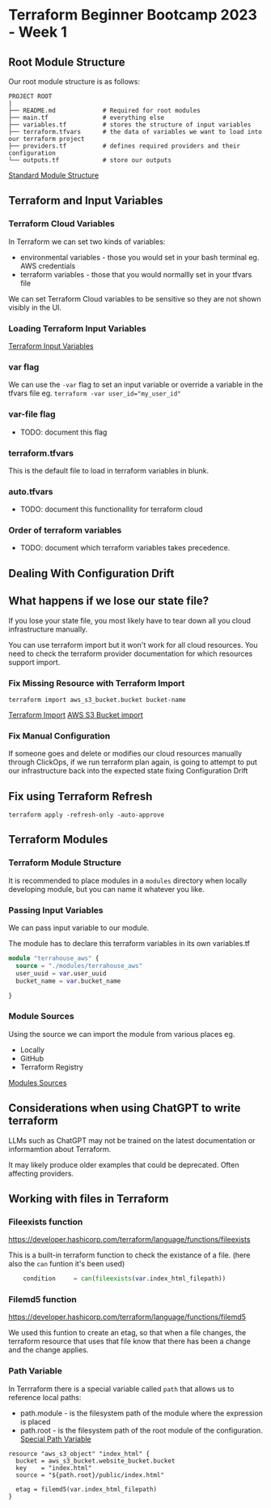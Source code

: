 # Terraform Beginner Bootcamp 2023 - Week 1



## Root Module Structure

Our root module structure is as follows:

```
PROJECT ROOT
|
├── README.md             # Required for root modules
├── main.tf               # everything else
├── variables.tf          # stores the structure of input variables
├── terraform.tfvars      # the data of variables we want to load into our terraform project
├── providers.tf          # defines required providers and their configuration
└── outputs.tf            # store our outputs
```

[Standard Module Structure](https://developer.hashicorp.com/terraform/language/modules/develop/structure)

## Terraform and Input Variables

### Terraform Cloud Variables

In Terraform we can set two kinds of variables:
- environmental variables - those you would set in your bash terminal eg. AWS credentials
- terraform variables  - those that you would normallly set in your tfvars file

We can set Terraform Cloud variables to be sensitive so they are not shown visibly in the UI.


### Loading Terraform Input Variables

[Terraform Input Variables](https://developer.hashicorp.com/terraform/language/values/variables)

### var flag
We can use the `-var` flag to set an input variable or override a variable in the tfvars file eg. `terraform -var user_id="my_user_id"`

### var-file flag

- TODO: document this flag

### terraform.tfvars

This is the default file to load in terraform variables in blunk.

### auto.tfvars

- TODO: document this functionallity for terraform cloud

### Order of terraform variables

- TODO: document which terraform variables takes precedence. 


## Dealing With Configuration Drift

## What happens if we lose our state file?

If you lose your state file, you most likely have to tear down all you cloud infrastructure manually.

You can use terraform import but it won't work for all cloud resources. You need to check the terraform provider documentation for which resources support import.


### Fix Missing Resource with Terraform Import

`terraform import aws_s3_bucket.bucket bucket-name`

[Terraform Import](https://developer.hashicorp.com/terraform/cli/import)
[AWS S3 Bucket import](https://developer.hashicorp.com/terraform/cli/import)

### Fix Manual Configuration

If someone goes and delete or modifies our cloud resources manually through ClickOps, if we run terraform plan again, is going to attempt to put our infrastructure back into the expected state fixing Configuration Drift 

## Fix using Terraform Refresh

```
terraform apply -refresh-only -auto-approve
```

## Terraform Modules

### Terraform Module Structure

It is recommended to place modules in a `modules` directory when locally developing module, but you can name it whatever you like. 

### Passing Input Variables

We can pass input variable to our module.

The module has to declare this terraform variables in its own variables.tf

```tf
module "terrahouse_aws" {
  source = "./modules/terrahouse_aws"
  user_uuid = var.user_uuid
  bucket_name = var.bucket_name

}
```

### Module Sources

Using the source we can import the module from various places eg. 
- Locally
- GitHub
- Terraform Registry


[Modules Sources](https://developer.hashicorp.com/terraform/language/modules/sources)

## Considerations when using ChatGPT to write terraform

LLMs such as ChatGPT may not be trained on the latest documentation or informamtion about Terraform.

It may likely produce older examples that could be deprecated. Often affecting providers.

## Working with files in Terraform

### Fileexists function
https://developer.hashicorp.com/terraform/language/functions/fileexists

This is a built-in terraform function to check the existance of a file.
(here also the `can` funtion it's been used)

```tf
    condition     = can(fileexists(var.index_html_filepath))
```

### Filemd5 function
https://developer.hashicorp.com/terraform/language/functions/filemd5

We used this funtion to create an etag, so that when a file changes, the terraform resource that uses that file know that there has been a change and the change applies.

### Path Variable 

In Terrraform there is a special variable called `path` that allows us to reference local paths:
- path.module - is the filesystem path of the module where the expression is placed
- path.root - is the filesystem path of the root module of the configuration.
[Special Path Variable](https://developer.hashicorp.com/terraform/language/expressions/references#filesystem-and-workspace-info)




```
resource "aws_s3_object" "index_html" {
  bucket = aws_s3_bucket.website_bucket.bucket
  key    = "index.html"
  source = "${path.root}/public/index.html"

  etag = filemd5(var.index_html_filepath)
}
```

